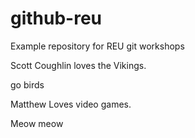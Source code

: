 # github-reu
Example repository for REU git workshops

Scott Coughlin loves the Vikings.

go birds 

Matthew Loves video games.

Meow meow
